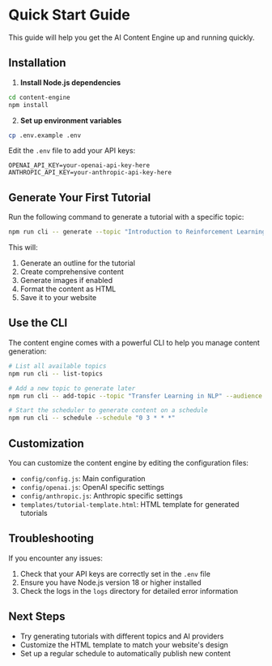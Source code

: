 # Quick Start Guide

This guide will help you get the AI Content Engine up and running quickly.

## Installation

1. **Install Node.js dependencies**

```bash
cd content-engine
npm install
```

2. **Set up environment variables**

```bash
cp .env.example .env
```

Edit the `.env` file to add your API keys:

```
OPENAI_API_KEY=your-openai-api-key-here
ANTHROPIC_API_KEY=your-anthropic-api-key-here
```

## Generate Your First Tutorial

Run the following command to generate a tutorial with a specific topic:

```bash
npm run cli -- generate --topic "Introduction to Reinforcement Learning" --provider openAI
```

This will:
1. Generate an outline for the tutorial
2. Create comprehensive content
3. Generate images if enabled
4. Format the content as HTML
5. Save it to your website

## Use the CLI

The content engine comes with a powerful CLI to help you manage content generation:

```bash
# List all available topics
npm run cli -- list-topics

# Add a new topic to generate later
npm run cli -- add-topic --topic "Transfer Learning in NLP" --audience "intermediate" --category "nlp"

# Start the scheduler to generate content on a schedule
npm run cli -- schedule --schedule "0 3 * * *"
```

## Customization

You can customize the content engine by editing the configuration files:

- `config/config.js`: Main configuration
- `config/openai.js`: OpenAI specific settings
- `config/anthropic.js`: Anthropic specific settings
- `templates/tutorial-template.html`: HTML template for generated tutorials

## Troubleshooting

If you encounter any issues:

1. Check that your API keys are correctly set in the `.env` file
2. Ensure you have Node.js version 18 or higher installed
3. Check the logs in the `logs` directory for detailed error information

## Next Steps

- Try generating tutorials with different topics and AI providers
- Customize the HTML template to match your website's design
- Set up a regular schedule to automatically publish new content
